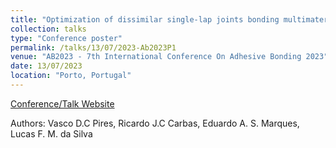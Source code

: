 ```yaml
---
title: "Optimization of dissimilar single-lap joints bonding multimaterial adherends in quasi-static conditions with thermal residual stresses"
collection: talks
type: "Conference poster"
permalink: /talks/13/07/2023-Ab2023P1
venue: "AB2023 - 7th International Conference On Adhesive Bonding 2023"
date: 13/07/2023
location: "Porto, Portugal"
---
```


[Conference/Talk Website](https://fe.up.pt/abconference/2023/)

Authors: Vasco D.C Pires, Ricardo J.C Carbas, Eduardo A. S. Marques, Lucas F. M. da Silva 
